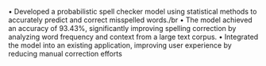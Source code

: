 • Developed a probabilistic spell checker model using statistical methods to accurately predict and correct misspelled
words./br
• The model achieved an accuracy of 93.43%, significantly improving spelling correction by analyzing word frequency
and context from a large text corpus.
• Integrated the model into an existing application, improving user experience by reducing manual correction efforts

